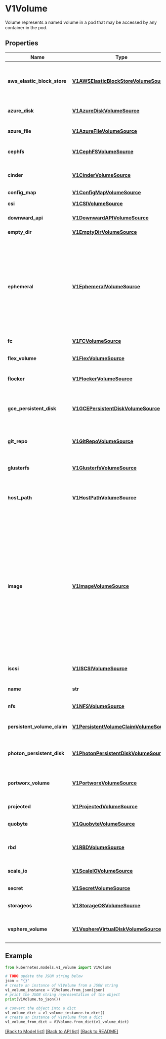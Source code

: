 # V1Volume

Volume represents a named volume in a pod that may be accessed by any container in the pod.

## Properties

Name | Type | Description | Notes
------------ | ------------- | ------------- | -------------
**aws_elastic_block_store** | [**V1AWSElasticBlockStoreVolumeSource**](V1AWSElasticBlockStoreVolumeSource.md) | awsElasticBlockStore represents an AWS Disk resource that is attached to a kubelet&#39;s host machine and then exposed to the pod. Deprecated: AWSElasticBlockStore is deprecated. All operations for the in-tree awsElasticBlockStore type are redirected to the ebs.csi.aws.com CSI driver. More info: https://kubernetes.io/docs/concepts/storage/volumes#awselasticblockstore | [optional] 
**azure_disk** | [**V1AzureDiskVolumeSource**](V1AzureDiskVolumeSource.md) | azureDisk represents an Azure Data Disk mount on the host and bind mount to the pod. Deprecated: AzureDisk is deprecated. All operations for the in-tree azureDisk type are redirected to the disk.csi.azure.com CSI driver. | [optional] 
**azure_file** | [**V1AzureFileVolumeSource**](V1AzureFileVolumeSource.md) | azureFile represents an Azure File Service mount on the host and bind mount to the pod. Deprecated: AzureFile is deprecated. All operations for the in-tree azureFile type are redirected to the file.csi.azure.com CSI driver. | [optional] 
**cephfs** | [**V1CephFSVolumeSource**](V1CephFSVolumeSource.md) | cephFS represents a Ceph FS mount on the host that shares a pod&#39;s lifetime. Deprecated: CephFS is deprecated and the in-tree cephfs type is no longer supported. | [optional] 
**cinder** | [**V1CinderVolumeSource**](V1CinderVolumeSource.md) | cinder represents a cinder volume attached and mounted on kubelets host machine. Deprecated: Cinder is deprecated. All operations for the in-tree cinder type are redirected to the cinder.csi.openstack.org CSI driver. More info: https://examples.k8s.io/mysql-cinder-pd/README.md | [optional] 
**config_map** | [**V1ConfigMapVolumeSource**](V1ConfigMapVolumeSource.md) | configMap represents a configMap that should populate this volume | [optional] 
**csi** | [**V1CSIVolumeSource**](V1CSIVolumeSource.md) | csi (Container Storage Interface) represents ephemeral storage that is handled by certain external CSI drivers. | [optional] 
**downward_api** | [**V1DownwardAPIVolumeSource**](V1DownwardAPIVolumeSource.md) | downwardAPI represents downward API about the pod that should populate this volume | [optional] 
**empty_dir** | [**V1EmptyDirVolumeSource**](V1EmptyDirVolumeSource.md) | emptyDir represents a temporary directory that shares a pod&#39;s lifetime. More info: https://kubernetes.io/docs/concepts/storage/volumes#emptydir | [optional] 
**ephemeral** | [**V1EphemeralVolumeSource**](V1EphemeralVolumeSource.md) | ephemeral represents a volume that is handled by a cluster storage driver. The volume&#39;s lifecycle is tied to the pod that defines it - it will be created before the pod starts, and deleted when the pod is removed.  Use this if: a) the volume is only needed while the pod runs, b) features of normal volumes like restoring from snapshot or capacity    tracking are needed, c) the storage driver is specified through a storage class, and d) the storage driver supports dynamic volume provisioning through    a PersistentVolumeClaim (see EphemeralVolumeSource for more    information on the connection between this volume type    and PersistentVolumeClaim).  Use PersistentVolumeClaim or one of the vendor-specific APIs for volumes that persist for longer than the lifecycle of an individual pod.  Use CSI for light-weight local ephemeral volumes if the CSI driver is meant to be used that way - see the documentation of the driver for more information.  A pod can use both types of ephemeral volumes and persistent volumes at the same time. | [optional] 
**fc** | [**V1FCVolumeSource**](V1FCVolumeSource.md) | fc represents a Fibre Channel resource that is attached to a kubelet&#39;s host machine and then exposed to the pod. | [optional] 
**flex_volume** | [**V1FlexVolumeSource**](V1FlexVolumeSource.md) | flexVolume represents a generic volume resource that is provisioned/attached using an exec based plugin. Deprecated: FlexVolume is deprecated. Consider using a CSIDriver instead. | [optional] 
**flocker** | [**V1FlockerVolumeSource**](V1FlockerVolumeSource.md) | flocker represents a Flocker volume attached to a kubelet&#39;s host machine. This depends on the Flocker control service being running. Deprecated: Flocker is deprecated and the in-tree flocker type is no longer supported. | [optional] 
**gce_persistent_disk** | [**V1GCEPersistentDiskVolumeSource**](V1GCEPersistentDiskVolumeSource.md) | gcePersistentDisk represents a GCE Disk resource that is attached to a kubelet&#39;s host machine and then exposed to the pod. Deprecated: GCEPersistentDisk is deprecated. All operations for the in-tree gcePersistentDisk type are redirected to the pd.csi.storage.gke.io CSI driver. More info: https://kubernetes.io/docs/concepts/storage/volumes#gcepersistentdisk | [optional] 
**git_repo** | [**V1GitRepoVolumeSource**](V1GitRepoVolumeSource.md) | gitRepo represents a git repository at a particular revision. Deprecated: GitRepo is deprecated. To provision a container with a git repo, mount an EmptyDir into an InitContainer that clones the repo using git, then mount the EmptyDir into the Pod&#39;s container. | [optional] 
**glusterfs** | [**V1GlusterfsVolumeSource**](V1GlusterfsVolumeSource.md) | glusterfs represents a Glusterfs mount on the host that shares a pod&#39;s lifetime. Deprecated: Glusterfs is deprecated and the in-tree glusterfs type is no longer supported. More info: https://examples.k8s.io/volumes/glusterfs/README.md | [optional] 
**host_path** | [**V1HostPathVolumeSource**](V1HostPathVolumeSource.md) | hostPath represents a pre-existing file or directory on the host machine that is directly exposed to the container. This is generally used for system agents or other privileged things that are allowed to see the host machine. Most containers will NOT need this. More info: https://kubernetes.io/docs/concepts/storage/volumes#hostpath | [optional] 
**image** | [**V1ImageVolumeSource**](V1ImageVolumeSource.md) | image represents an OCI object (a container image or artifact) pulled and mounted on the kubelet&#39;s host machine. The volume is resolved at pod startup depending on which PullPolicy value is provided:  - Always: the kubelet always attempts to pull the reference. Container creation will fail If the pull fails. - Never: the kubelet never pulls the reference and only uses a local image or artifact. Container creation will fail if the reference isn&#39;t present. - IfNotPresent: the kubelet pulls if the reference isn&#39;t already present on disk. Container creation will fail if the reference isn&#39;t present and the pull fails.  The volume gets re-resolved if the pod gets deleted and recreated, which means that new remote content will become available on pod recreation. A failure to resolve or pull the image during pod startup will block containers from starting and may add significant latency. Failures will be retried using normal volume backoff and will be reported on the pod reason and message. The types of objects that may be mounted by this volume are defined by the container runtime implementation on a host machine and at minimum must include all valid types supported by the container image field. The OCI object gets mounted in a single directory (spec.containers[*].volumeMounts.mountPath) by merging the manifest layers in the same way as for container images. The volume will be mounted read-only (ro) and non-executable files (noexec). Sub path mounts for containers are not supported (spec.containers[*].volumeMounts.subpath). The field spec.securityContext.fsGroupChangePolicy has no effect on this volume type. | [optional] 
**iscsi** | [**V1ISCSIVolumeSource**](V1ISCSIVolumeSource.md) | iscsi represents an ISCSI Disk resource that is attached to a kubelet&#39;s host machine and then exposed to the pod. More info: https://examples.k8s.io/volumes/iscsi/README.md | [optional] 
**name** | **str** | name of the volume. Must be a DNS_LABEL and unique within the pod. More info: https://kubernetes.io/docs/concepts/overview/working-with-objects/names/#names | [default to '']
**nfs** | [**V1NFSVolumeSource**](V1NFSVolumeSource.md) | nfs represents an NFS mount on the host that shares a pod&#39;s lifetime More info: https://kubernetes.io/docs/concepts/storage/volumes#nfs | [optional] 
**persistent_volume_claim** | [**V1PersistentVolumeClaimVolumeSource**](V1PersistentVolumeClaimVolumeSource.md) | persistentVolumeClaimVolumeSource represents a reference to a PersistentVolumeClaim in the same namespace. More info: https://kubernetes.io/docs/concepts/storage/persistent-volumes#persistentvolumeclaims | [optional] 
**photon_persistent_disk** | [**V1PhotonPersistentDiskVolumeSource**](V1PhotonPersistentDiskVolumeSource.md) | photonPersistentDisk represents a PhotonController persistent disk attached and mounted on kubelets host machine. Deprecated: PhotonPersistentDisk is deprecated and the in-tree photonPersistentDisk type is no longer supported. | [optional] 
**portworx_volume** | [**V1PortworxVolumeSource**](V1PortworxVolumeSource.md) | portworxVolume represents a portworx volume attached and mounted on kubelets host machine. Deprecated: PortworxVolume is deprecated. All operations for the in-tree portworxVolume type are redirected to the pxd.portworx.com CSI driver when the CSIMigrationPortworx feature-gate is on. | [optional] 
**projected** | [**V1ProjectedVolumeSource**](V1ProjectedVolumeSource.md) | projected items for all in one resources secrets, configmaps, and downward API | [optional] 
**quobyte** | [**V1QuobyteVolumeSource**](V1QuobyteVolumeSource.md) | quobyte represents a Quobyte mount on the host that shares a pod&#39;s lifetime. Deprecated: Quobyte is deprecated and the in-tree quobyte type is no longer supported. | [optional] 
**rbd** | [**V1RBDVolumeSource**](V1RBDVolumeSource.md) | rbd represents a Rados Block Device mount on the host that shares a pod&#39;s lifetime. Deprecated: RBD is deprecated and the in-tree rbd type is no longer supported. More info: https://examples.k8s.io/volumes/rbd/README.md | [optional] 
**scale_io** | [**V1ScaleIOVolumeSource**](V1ScaleIOVolumeSource.md) | scaleIO represents a ScaleIO persistent volume attached and mounted on Kubernetes nodes. Deprecated: ScaleIO is deprecated and the in-tree scaleIO type is no longer supported. | [optional] 
**secret** | [**V1SecretVolumeSource**](V1SecretVolumeSource.md) | secret represents a secret that should populate this volume. More info: https://kubernetes.io/docs/concepts/storage/volumes#secret | [optional] 
**storageos** | [**V1StorageOSVolumeSource**](V1StorageOSVolumeSource.md) | storageOS represents a StorageOS volume attached and mounted on Kubernetes nodes. Deprecated: StorageOS is deprecated and the in-tree storageos type is no longer supported. | [optional] 
**vsphere_volume** | [**V1VsphereVirtualDiskVolumeSource**](V1VsphereVirtualDiskVolumeSource.md) | vsphereVolume represents a vSphere volume attached and mounted on kubelets host machine. Deprecated: VsphereVolume is deprecated. All operations for the in-tree vsphereVolume type are redirected to the csi.vsphere.vmware.com CSI driver. | [optional] 

## Example

```python
from kubernetes.models.v1_volume import V1Volume

# TODO update the JSON string below
json = "{}"
# create an instance of V1Volume from a JSON string
v1_volume_instance = V1Volume.from_json(json)
# print the JSON string representation of the object
print(V1Volume.to_json())

# convert the object into a dict
v1_volume_dict = v1_volume_instance.to_dict()
# create an instance of V1Volume from a dict
v1_volume_from_dict = V1Volume.from_dict(v1_volume_dict)
```
[[Back to Model list]](../README.md#documentation-for-models) [[Back to API list]](../README.md#documentation-for-api-endpoints) [[Back to README]](../README.md)


